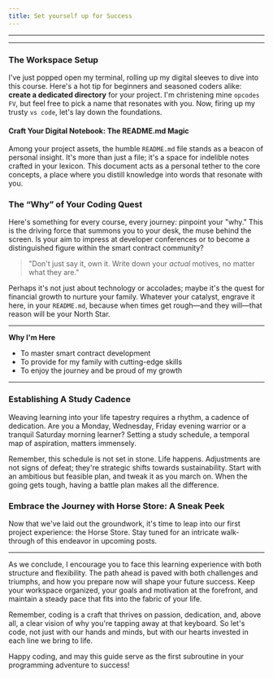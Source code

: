 ```yaml
---
title: Set yourself up for Success
---
```


---

---

### The Workspace Setup

I've just popped open my terminal, rolling up my digital sleeves to dive into this course. Here's a hot tip for beginners and seasoned coders alike: **create a dedicated directory** for your project. I'm christening mine `opcodes FV`, but feel free to pick a name that resonates with you. Now, firing up my trusty `vs code`, let's lay down the foundations.

#### Craft Your Digital Notebook: The README.md Magic

Among your project assets, the humble `README.md` file stands as a beacon of personal insight. It's more than just a file; it's a space for indelible notes crafted in your lexicon. This document acts as a personal tether to the core concepts, a place where you distill knowledge into words that resonate with you.

### The “Why” of Your Coding Quest

Here's something for every course, every journey: pinpoint your "why." This is the driving force that summons you to your desk, the muse behind the screen. Is your aim to impress at developer conferences or to become a distinguished figure within the smart contract community?

> "Don't just say it, own it. Write down your _actual_ motives, no matter what they are."

Perhaps it's not just about technology or accolades; maybe it's the quest for financial growth to nurture your family. Whatever your catalyst, engrave it here, in your `README.md`, because when times get rough—and they will—that reason will be your North Star.

---

**Why I'm Here**

- To master smart contract development
- To provide for my family with cutting-edge skills
- To enjoy the journey and be proud of my growth

---

### Establishing A Study Cadence

Weaving learning into your life tapestry requires a rhythm, a cadence of dedication. Are you a Monday, Wednesday, Friday evening warrior or a tranquil Saturday morning learner? Setting a study schedule, a temporal map of aspiration, matters immensely.

Remember, this schedule is not set in stone. Life happens. Adjustments are not signs of defeat; they're strategic shifts towards sustainability. Start with an ambitious but feasible plan, and tweak it as you march on. When the going gets tough, having a battle plan makes all the difference.

### Embrace the Journey with Horse Store: A Sneak Peek

Now that we've laid out the groundwork, it's time to leap into our first project experience: the Horse Store. Stay tuned for an intricate walk-through of this endeavor in upcoming posts.

---

As we conclude, I encourage you to face this learning experience with both structure and flexibility. The path ahead is paved with both challenges and triumphs, and how you prepare now will shape your future success. Keep your workspace organized, your goals and motivation at the forefront, and maintain a steady pace that fits into the fabric of your life.

Remember, coding is a craft that thrives on passion, dedication, and, above all, a clear vision of why you're tapping away at that keyboard. So let's code, not just with our hands and minds, but with our hearts invested in each line we bring to life.

Happy coding, and may this guide serve as the first subroutine in your programming adventure to success!
